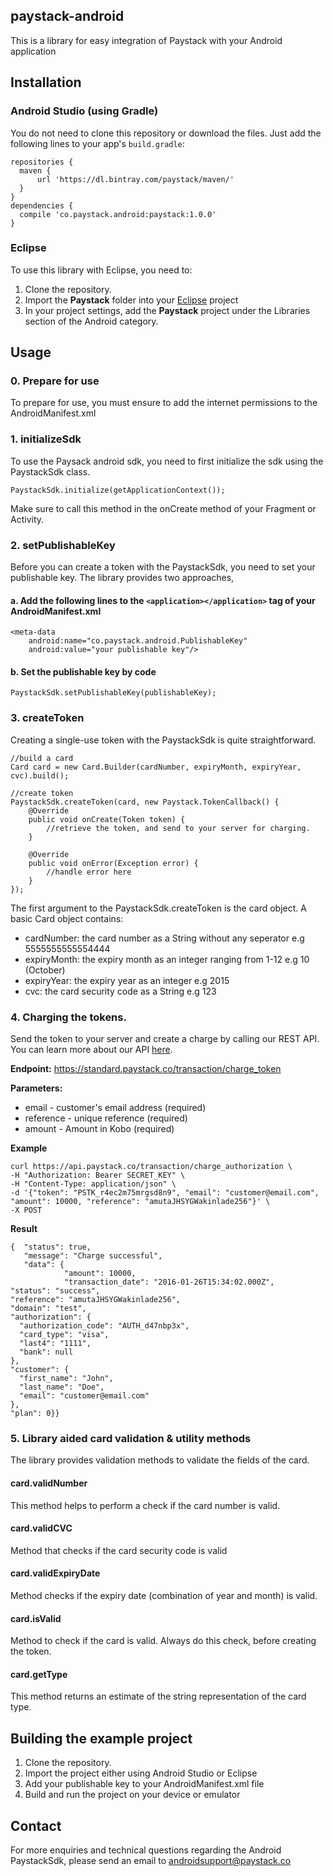 ## paystack-android

This is a library for easy integration of Paystack with your Android application

## Installation

### Android Studio (using Gradle)
You do not need to clone this repository or download the files. Just add the following lines to your app's `build.gradle`:

    repositories {
      maven {
          url 'https://dl.bintray.com/paystack/maven/'
      }
    }
    dependencies {
      compile 'co.paystack.android:paystack:1.0.0'
    }

### Eclipse
To use this library with Eclipse, you need to:

1. Clone the repository.
2. Import the **Paystack** folder into your [Eclipse](http://help.eclipse.org/juno/topic/org.eclipse.platform.doc.user/tasks/tasks-importproject.htm) project
3. In your project settings, add the **Paystack** project under the Libraries section of the Android category.

## Usage

### 0. Prepare for use

To prepare for use, you must ensure to add the internet permissions to the AndroidManifest.xml

### 1. initializeSdk

To use the Paysack android sdk, you need to first initialize the sdk using the PaystackSdk class.

    PaystackSdk.initialize(getApplicationContext());

Make sure to call this method in the onCreate method of your Fragment or Activity.

### 2. setPublishableKey

Before you can create a token with the PaystackSdk, you need to set your publishable key. The library provides two approaches,

#### a. Add the following lines to the `<application></application>` tag of your AndroidManifest.xml
    <meta-data
        android:name="co.paystack.android.PublishableKey"
        android:value="your publishable key"/>

#### b. Set the publishable key by code
    PaystackSdk.setPublishableKey(publishableKey);


### 3. createToken
Creating a single-use token with the PaystackSdk is quite straightforward.

    //build a card
    Card card = new Card.Builder(cardNumber, expiryMonth, expiryYear, cvc).build();

    //create token
    PaystackSdk.createToken(card, new Paystack.TokenCallback() {
        @Override
        public void onCreate(Token token) {
            //retrieve the token, and send to your server for charging.
        }

        @Override
        public void onError(Exception error) {
            //handle error here
        }
    });

The first argument to the PaystackSdk.createToken is the card object. A basic Card object contains:

+ cardNumber: the card number as a String without any seperator e.g 5555555555554444
+ expiryMonth: the expiry month as an integer ranging from 1-12 e.g 10 (October)
+ expiryYear: the expiry year as an integer e.g 2015
+ cvc: the card security code as a String e.g 123

### 4. Charging the tokens. 
Send the token to your server and create a charge by calling our REST API.  You can learn more about our API [here](https://developers.paystack.co/docs/getting-started).
 
 **Endpoint:** https://standard.paystack.co/transaction/charge_token

 **Parameters:**
 

 - email  - customer's email address (required)
 - reference - unique reference  (required)
 - amount - Amount in Kobo (required) 

**Example**

    curl https://api.paystack.co/transaction/charge_authorization \
    -H "Authorization: Bearer SECRET_KEY" \
    -H "Content-Type: application/json" \
    -d '{"token": "PSTK_r4ec2m75mrgsd8n9", "email": "customer@email.com", "amount": 10000, "reference": "amutaJHSYGWakinlade256"}' \
    -X POST




**Result**

    {  "status": true,
       "message": "Charge successful",
       "data": {
                "amount": 10000,
                "transaction_date": "2016-01-26T15:34:02.000Z",
    "status": "success",
    "reference": "amutaJHSYGWakinlade256",
    "domain": "test",
    "authorization": {
      "authorization_code": "AUTH_d47nbp3x",
      "card_type": "visa",
      "last4": "1111",
      "bank": null
    },
    "customer": {
      "first_name": "John",
      "last_name": "Doe",
      "email": "customer@email.com"
    },
    "plan": 0}}





### 5. Library aided card validation & utility methods
The library provides validation methods to validate the fields of the card.

#### card.validNumber
This method helps to perform a check if the card number is valid.

#### card.validCVC
Method that checks if the card security code is valid

#### card.validExpiryDate
Method checks if the expiry date (combination of year and month) is valid.

#### card.isValid
Method to check if the card is valid. Always do this check, before creating the token.

#### card.getType
This method returns an estimate of the string representation of the card type.

## Building the example project

1. Clone the repository.
2. Import the project either using Android Studio or Eclipse
3. Add your publishable key to your AndroidManifest.xml file
4. Build and run the project on your device or emulator

## Contact

For more enquiries and technical questions regarding the Android PaystackSdk, please send an email to androidsupport@paystack.co
